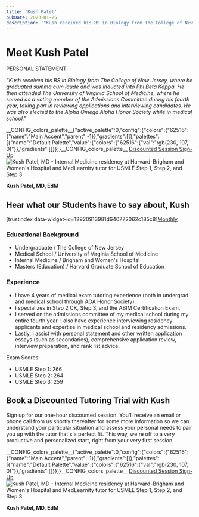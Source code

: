 ```yaml
---
title: 'Kush Patel'
pubDate: 2023-01-25
description: '"Kush received his BS in Biology from The College of New Jersey, where he graduated summa cum laude and was inducted into Phi Beta Kappa. He then attended '
---
```


# Meet Kush Patel

PERSONAL STATEMENT

_"Kush received his BS in Biology from The College of New Jersey, where he graduated summa cum laude and was inducted into Phi Beta Kappa. He then attended The University of Virginia School of Medicine, where he served as a voting member of the Admissions Committee during his fourth year, taking part in reviewing applications and interviewing candidates. He was also elected to the Alpha Omega Alpha Honor Society while in medical school."_

\_\_CONFIG_colors_palette\_\_{"active_palette":0,"config":{"colors":{"62516":{"name":"Main Accent","parent":-1}},"gradients":\[\]},"palettes":\[{"name":"Default Palette","value":{"colors":{"62516":{"val":"rgb(230, 107, 0)"}},"gradients":\[\]}}\]}\_\_CONFIG_colors_palette\_\_ [Discounted Session Sign-Up](/purchase-discounted-session/) ![Kush Patel, MD - Internal Medicine residency at Harvard-Brigham and Women's Hospital and MedLearnity tutor for USMLE Step 1, Step 2, and Step 3](https://i2xfwztd2ksbegse.public.blob.vercel-storage.com/wp/2022/08/Kush-Patel.webp 'Kush Patel')

**Kush Patel, MD, EdM**

## Hear what our Students have to say about, Kush

\[trustindex data-widget-id=12920913981d640772062c185c8\][Monthly](#)

### Educational Background

- Undergraduate / The College of New Jersey
- Medical School / University of Virginia School of Medicine
- Internal Medicine / Brigham and Women's Hospital
- Masters (Education) / Harvard Graduate School of Education

### Experience

- I have 4 years of medical exam tutoring experience (both in undergrad and medical school through AOA Honor Society).
- I specializes in Step 2 CK, Step 3, and the ABIM Certification Exam.
- I served on the admissions committee of my medical school during my entire fourth year. I also have experience interviewing residency applicants and expertise in medical school and residency admissions.
- Lastly, I assist with personal statement and other written application essays (such as secondaries), comprehensive application review, interview preparation, and rank list advice.

Exam Scores

- USMLE Step 1: 266
- USMLE Step 2: 264
- USMLE Step 3: 259

## Book a Discounted Tutoring Trial with Kush

Sign up for our one-hour discounted session. You'll receive an email or phone call from us shortly thereafter for some more information so we can understand your particular situation and assess your personal needs to pair you up with the tutor that's a perfect fit. This way, we're off to a very productive and personalized start, right from your very first session.

\_\_CONFIG_colors_palette\_\_{"active_palette":0,"config":{"colors":{"62516":{"name":"Main Accent","parent":-1}},"gradients":\[\]},"palettes":\[{"name":"Default Palette","value":{"colors":{"62516":{"val":"rgb(230, 107, 0)"}},"gradients":\[\]}}\]}\_\_CONFIG_colors_palette\_\_ [Discounted Session Sign-Up](/purchase-discounted-session/) ![Kush Patel, MD - Internal Medicine residency at Harvard-Brigham and Women's Hospital and MedLearnity tutor for USMLE Step 1, Step 2, and Step 3](https://i2xfwztd2ksbegse.public.blob.vercel-storage.com/wp/2022/08/Kush-Patel.webp 'Kush Patel')

**Kush Patel, MD, EdM**
